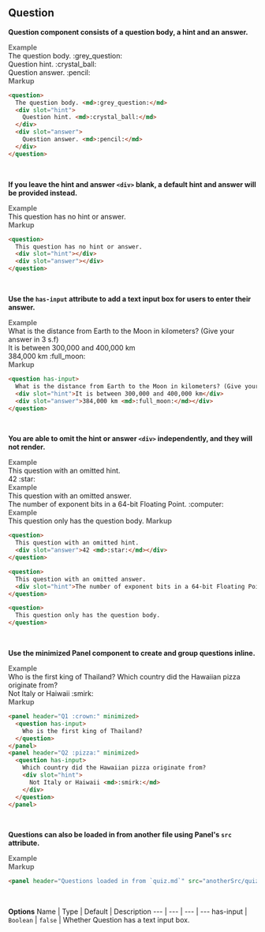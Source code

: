 ## Question

**Question component consists of a question body, a hint and an answer.**

<tip-box border-left-color="#00B0F0">
  <i style="font-style: normal; font-weight: bold; color: dimgray">Example</i><br>
  <question>
    The question body. <md>:grey_question:</md>
    <div slot="hint">
      Question hint. <md>:crystal_ball:</md>
    </div>
    <div slot="answer">
      Question answer. <md>:pencil:</md>
    </div>
  </question>
</tip-box>

<tip-box border-left-color="black">
<i style="font-style: normal; font-weight: bold; color: dimgray">Markup</i>

```html
<question>
  The question body. <md>:grey_question:</md>
  <div slot="hint">
    Question hint. <md>:crystal_ball:</md>
  </div>
  <div slot="answer">
    Question answer. <md>:pencil:</md>
  </div>
</question>
```
</tip-box>
<br>

**If you leave the hint and answer `<div>` blank, a default hint and answer will be provided instead.**

<tip-box border-left-color="#00B0F0">
  <i style="font-style: normal; font-weight: bold; color: dimgray">Example</i><br>
  <question>
    This question has no hint or answer.
    <div slot="hint"></div>
    <div slot="answer"></div>
  </question>
</tip-box>

<tip-box border-left-color="black">
<i style="font-style: normal; font-weight: bold; color: dimgray">Markup</i>

```html
<question>
  This question has no hint or answer.
  <div slot="hint"></div>
  <div slot="answer"></div>
</question>
```
</tip-box>
<br>

**Use the `has-input` attribute to add a text input box for users to enter their answer.**

<tip-box border-left-color="#00B0F0">
  <i style="font-style: normal; font-weight: bold; color: dimgray">Example</i><br>
  <question has-input>
    What is the distance from Earth to the Moon in kilometers? (Give your answer in 3 s.f)
    <div slot="hint">It is between 300,000 and 400,000 km</div>
    <div slot="answer">384,000 km <md>:full_moon:</md></div>
  </question>
</tip-box>

<tip-box border-left-color="black">
<i style="font-style: normal; font-weight: bold; color: dimgray">Markup</i>

```html
<question has-input>
  What is the distance from Earth to the Moon in kilometers? (Give your answer in 3 s.f)
  <div slot="hint">It is between 300,000 and 400,000 km</div>
  <div slot="answer">384,000 km <md>:full_moon:</md></div>
</question>
```
</tip-box>
<br>

**You are able to omit the hint or answer `<div>` independently, and they will not render.**

<tip-box border-left-color="#00B0F0">
  <i style="font-style: normal; font-weight: bold; color: dimgray">Example</i><br>
  <question>
    This question with an omitted hint.
    <div slot="answer">42 <md>:star:</md></div>
  </question>
</tip-box>

<tip-box border-left-color="#00B0F0">
  <i style="font-style: normal; font-weight: bold; color: dimgray">Example</i><br>
  <question>
    This question with an omitted answer.
    <div slot="hint">The number of exponent bits in a 64-bit Floating Point. <md>:computer:</md></div>
  </question>
</tip-box>

<tip-box border-left-color="#00B0F0">
  <i style="font-style: normal; font-weight: bold; color: dimgray">Example</i><br>
  <question>
    This question only has the question body. 
  </question>
</tip-box>

<tip-box border-left-color="black">
<i style="font-style: normal; font-weight: bold; color: dimgray">Markup</i>

```html
<question>
  This question with an omitted hint.
  <div slot="answer">42 <md>:star:</md></div>
</question>

<question>
  This question with an omitted answer.
  <div slot="hint">The number of exponent bits in a 64-bit Floating Point. <md>:computer:</md></div>
</question>

<question>
  This question only has the question body. 
</question>
```
</tip-box>
<br>

**Use the minimized Panel component to create and group questions inline.**

<tip-box border-left-color="#00B0F0">
  <i style="font-style: normal; font-weight: bold; color: dimgray">Example</i><br>
  <panel header="Q1 :crown:" minimized>
    <question has-input>
      Who is the first king of Thailand?
    </question>
  </panel>
  <panel header="Q2 :pizza:" minimized>
    <question has-input>
      Which country did the Hawaiian pizza originate from? 
      <div slot="hint">
        Not Italy or Haiwaii <md>:smirk:</md>
      </div>
    </question>
  </panel>
</tip-box>

<tip-box border-left-color="black">
<i style="font-style: normal; font-weight: bold; color: dimgray">Markup</i>

```html
<panel header="Q1 :crown:" minimized>
  <question has-input>
    Who is the first king of Thailand?
  </question>
</panel>
<panel header="Q2 :pizza:" minimized>
  <question has-input>
    Which country did the Hawaiian pizza originate from? 
    <div slot="hint">
      Not Italy or Haiwaii <md>:smirk:</md>
    </div>
  </question>
</panel>
```
</tip-box>
<br>

**Questions can also be loaded in from another file using Panel's `src` attribute.**

<tip-box border-left-color="#00B0F0">
  <i style="font-style: normal; font-weight: bold; color: dimgray">Example</i><br>
  <panel header="Questions loaded in from `quiz.md`" src="anotherSrc/quiz.md"></panel>
</tip-box>

<tip-box border-left-color="black">
<i style="font-style: normal; font-weight: bold; color: dimgray">Markup</i>

```html
<panel header="Questions loaded in from `quiz.md`" src="anotherSrc/quiz.md"></panel>
```
</tip-box>
<br>

****Options****
Name | Type | Default | Description
--- | --- | --- | ---
has-input | `Boolean` | `false` | Whether Question has a text input box.
